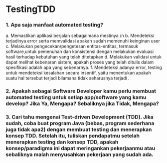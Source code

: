 # TestingTDD

### 1. Apa saja manfaat automated testing?
a. Memastikan aplikasi berjalan sebagaimana mestinya /n
b. Mendeteksi terjadinya error serta memvalidasi apakah sudah memenuhi keinginan user
c. Melakukan pengecekan/pengetesan entitas-entitas, termasuk software,untuk pemenuhan dan konsistensi dengan melakukan evaluasi hasil terhadap kebutuhan yang telah ditetapkan
d. Melakukan validasi  untuk dapat melihat kebenaran sistem, apakah proses yang telah ditulis dalam spesifikasi adalah apa yang sebenarnya.
f. Mendeteksi adanya error, testing untuk mendeteksi kesalahan secara insentif, yaitu menentukan apakah suatu hal tersebut terjadi bilamana tidak seharusnya terjadi .

### 2. Apakah sebagai Software Developer kamu perlu membuat automated testing untuk setiap app/software yang kamu develop? Jika Ya, Mengapa? Sebaliknya jika Tidak, Mengapa?

### 3. Cari tahu mengenai Test-driven Development (TDD). Jika sudah, coba buat program Java (bebas, program sederhana juga tidak apa2) dengan membuat testing dan menerapkan konsep TDD. Setelah itu, tuliskan pendapatmu setelah menerapkan testing dan konsep TDD, apakah konsep/paradigma ini dapat meringankan pekerjaanmu atau sebaliknya malah menyusahkan pekerjaan yang sudah ada.
